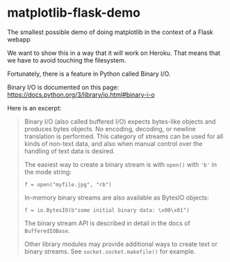 # matplotlib-flask-demo

The smallest possible demo of doing matplotlib in the context of a Flask webapp

We want to show this in a way that it will work on Heroku.  That means that we have to avoid touching the filesystem.

Fortunately, there is a feature in Python called Binary I/O.  

Binary I/O is documented on this page: <https://docs.python.org/3/library/io.html#binary-i-o>

Here is an excerpt:

<blockquote markdown="1">

Binary I/O (also called buffered I/O) expects bytes-like objects and produces bytes objects. 
No encoding, decoding, or newline translation is performed. 
This category of streams can be used for all kinds of non-text data, 
and also when manual control over the handling of text data is desired.

The easiest way to create a binary stream is with `open()` with `'b'` in the mode string:

```
f = open("myfile.jpg", "rb")
```

In-memory binary streams are also available as BytesIO objects:

```
f = io.BytesIO(b"some initial binary data: \x00\x01")
```

The binary stream API is described in detail in the docs of `BufferedIOBase`.

Other library modules may provide additional ways to create text or binary streams. 
See `socket.socket.makefile()` for example.
</blockquote>

